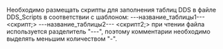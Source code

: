 Необходимо размещать скрипты для заполнения таблиц DDS в файле DDS_Scripts в соответствии с шаблоном: 
---название_таблицы1---
<скрипт;>
---название_таблицы2---
<скрипт2;>
при чтении файла используется разделитель "---", поэтому комментарии необходимо выделять меньшим количеством "-".